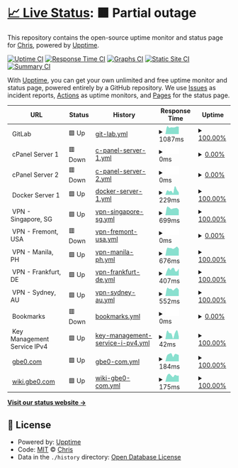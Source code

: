 # [📈 Live Status](https://uptime.gbe0.com): <!--live status--> **🟧 Partial outage**

This repository contains the open-source uptime monitor and status page for [Chris](https://gbe0.com), powered by [Upptime](https://github.com/upptime/upptime).

[![Uptime CI](https://github.com/koj-co/upptime/workflows/Uptime%20CI/badge.svg)](https://github.com/koj-co/upptime/actions?query=workflow%3A%22Uptime+CI%22)
[![Response Time CI](https://github.com/koj-co/upptime/workflows/Response%20Time%20CI/badge.svg)](https://github.com/koj-co/upptime/actions?query=workflow%3A%22Response+Time+CI%22)
[![Graphs CI](https://github.com/koj-co/upptime/workflows/Graphs%20CI/badge.svg)](https://github.com/koj-co/upptime/actions?query=workflow%3A%22Graphs+CI%22)
[![Static Site CI](https://github.com/koj-co/upptime/workflows/Static%20Site%20CI/badge.svg)](https://github.com/koj-co/upptime/actions?query=workflow%3A%22Static+Site+CI%22)
[![Summary CI](https://github.com/koj-co/upptime/workflows/Summary%20CI/badge.svg)](https://github.com/koj-co/upptime/actions?query=workflow%3A%22Summary+CI%22)

With [Upptime](https://upptime.js.org), you can get your own unlimited and free uptime monitor and status page, powered entirely by a GitHub repository. We use [Issues](https://github.com/gbe0/uptime/issues) as incident reports, [Actions](https://github.com/gbe0/uptime/actions) as uptime monitors, and [Pages](https://uptime.gbe0.com) for the status page.

<!--start: status pages-->
<!-- This summary is generated by Upptime (https://github.com/upptime/upptime) -->
<!-- Do not edit this manually, your changes will be overwritten -->
<!-- prettier-ignore -->
| URL | Status | History | Response Time | Uptime |
| --- | ------ | ------- | ------------- | ------ |
| <img alt="" src="https://icons.duckduckgo.com/ip3/null.ico" height="13"> GitLab | 🟩 Up | [git-lab.yml](https://github.com/gbe0/uptime/commits/HEAD/history/git-lab.yml) | <details><summary><img alt="Response time graph" src="./graphs/git-lab/response-time-week.png" height="20"> 1087ms</summary><br><a href="https://uptime.gbe0.com/history/git-lab"><img alt="Response time 1317" src="https://img.shields.io/endpoint?url=https%3A%2F%2Fraw.githubusercontent.com%2Fgbe0%2Fuptime%2FHEAD%2Fapi%2Fgit-lab%2Fresponse-time.json"></a><br><a href="https://uptime.gbe0.com/history/git-lab"><img alt="24-hour response time 1122" src="https://img.shields.io/endpoint?url=https%3A%2F%2Fraw.githubusercontent.com%2Fgbe0%2Fuptime%2FHEAD%2Fapi%2Fgit-lab%2Fresponse-time-day.json"></a><br><a href="https://uptime.gbe0.com/history/git-lab"><img alt="7-day response time 1087" src="https://img.shields.io/endpoint?url=https%3A%2F%2Fraw.githubusercontent.com%2Fgbe0%2Fuptime%2FHEAD%2Fapi%2Fgit-lab%2Fresponse-time-week.json"></a><br><a href="https://uptime.gbe0.com/history/git-lab"><img alt="30-day response time 1092" src="https://img.shields.io/endpoint?url=https%3A%2F%2Fraw.githubusercontent.com%2Fgbe0%2Fuptime%2FHEAD%2Fapi%2Fgit-lab%2Fresponse-time-month.json"></a><br><a href="https://uptime.gbe0.com/history/git-lab"><img alt="1-year response time 1326" src="https://img.shields.io/endpoint?url=https%3A%2F%2Fraw.githubusercontent.com%2Fgbe0%2Fuptime%2FHEAD%2Fapi%2Fgit-lab%2Fresponse-time-year.json"></a></details> | <details><summary><a href="https://uptime.gbe0.com/history/git-lab">100.00%</a></summary><a href="https://uptime.gbe0.com/history/git-lab"><img alt="All-time uptime 99.94%" src="https://img.shields.io/endpoint?url=https%3A%2F%2Fraw.githubusercontent.com%2Fgbe0%2Fuptime%2FHEAD%2Fapi%2Fgit-lab%2Fuptime.json"></a><br><a href="https://uptime.gbe0.com/history/git-lab"><img alt="24-hour uptime 100.00%" src="https://img.shields.io/endpoint?url=https%3A%2F%2Fraw.githubusercontent.com%2Fgbe0%2Fuptime%2FHEAD%2Fapi%2Fgit-lab%2Fuptime-day.json"></a><br><a href="https://uptime.gbe0.com/history/git-lab"><img alt="7-day uptime 100.00%" src="https://img.shields.io/endpoint?url=https%3A%2F%2Fraw.githubusercontent.com%2Fgbe0%2Fuptime%2FHEAD%2Fapi%2Fgit-lab%2Fuptime-week.json"></a><br><a href="https://uptime.gbe0.com/history/git-lab"><img alt="30-day uptime 100.00%" src="https://img.shields.io/endpoint?url=https%3A%2F%2Fraw.githubusercontent.com%2Fgbe0%2Fuptime%2FHEAD%2Fapi%2Fgit-lab%2Fuptime-month.json"></a><br><a href="https://uptime.gbe0.com/history/git-lab"><img alt="1-year uptime 99.94%" src="https://img.shields.io/endpoint?url=https%3A%2F%2Fraw.githubusercontent.com%2Fgbe0%2Fuptime%2FHEAD%2Fapi%2Fgit-lab%2Fuptime-year.json"></a></details>
| <img alt="" src="https://icons.duckduckgo.com/ip3/null.ico" height="13"> cPanel Server 1 | 🟥 Down | [c-panel-server-1.yml](https://github.com/gbe0/uptime/commits/HEAD/history/c-panel-server-1.yml) | <details><summary><img alt="Response time graph" src="./graphs/c-panel-server-1/response-time-week.png" height="20"> 0ms</summary><br><a href="https://uptime.gbe0.com/history/c-panel-server-1"><img alt="Response time 785" src="https://img.shields.io/endpoint?url=https%3A%2F%2Fraw.githubusercontent.com%2Fgbe0%2Fuptime%2FHEAD%2Fapi%2Fc-panel-server-1%2Fresponse-time.json"></a><br><a href="https://uptime.gbe0.com/history/c-panel-server-1"><img alt="24-hour response time 0" src="https://img.shields.io/endpoint?url=https%3A%2F%2Fraw.githubusercontent.com%2Fgbe0%2Fuptime%2FHEAD%2Fapi%2Fc-panel-server-1%2Fresponse-time-day.json"></a><br><a href="https://uptime.gbe0.com/history/c-panel-server-1"><img alt="7-day response time 0" src="https://img.shields.io/endpoint?url=https%3A%2F%2Fraw.githubusercontent.com%2Fgbe0%2Fuptime%2FHEAD%2Fapi%2Fc-panel-server-1%2Fresponse-time-week.json"></a><br><a href="https://uptime.gbe0.com/history/c-panel-server-1"><img alt="30-day response time 0" src="https://img.shields.io/endpoint?url=https%3A%2F%2Fraw.githubusercontent.com%2Fgbe0%2Fuptime%2FHEAD%2Fapi%2Fc-panel-server-1%2Fresponse-time-month.json"></a><br><a href="https://uptime.gbe0.com/history/c-panel-server-1"><img alt="1-year response time 792" src="https://img.shields.io/endpoint?url=https%3A%2F%2Fraw.githubusercontent.com%2Fgbe0%2Fuptime%2FHEAD%2Fapi%2Fc-panel-server-1%2Fresponse-time-year.json"></a></details> | <details><summary><a href="https://uptime.gbe0.com/history/c-panel-server-1">0.00%</a></summary><a href="https://uptime.gbe0.com/history/c-panel-server-1"><img alt="All-time uptime 54.95%" src="https://img.shields.io/endpoint?url=https%3A%2F%2Fraw.githubusercontent.com%2Fgbe0%2Fuptime%2FHEAD%2Fapi%2Fc-panel-server-1%2Fuptime.json"></a><br><a href="https://uptime.gbe0.com/history/c-panel-server-1"><img alt="24-hour uptime 0.00%" src="https://img.shields.io/endpoint?url=https%3A%2F%2Fraw.githubusercontent.com%2Fgbe0%2Fuptime%2FHEAD%2Fapi%2Fc-panel-server-1%2Fuptime-day.json"></a><br><a href="https://uptime.gbe0.com/history/c-panel-server-1"><img alt="7-day uptime 0.00%" src="https://img.shields.io/endpoint?url=https%3A%2F%2Fraw.githubusercontent.com%2Fgbe0%2Fuptime%2FHEAD%2Fapi%2Fc-panel-server-1%2Fuptime-week.json"></a><br><a href="https://uptime.gbe0.com/history/c-panel-server-1"><img alt="30-day uptime 0.00%" src="https://img.shields.io/endpoint?url=https%3A%2F%2Fraw.githubusercontent.com%2Fgbe0%2Fuptime%2FHEAD%2Fapi%2Fc-panel-server-1%2Fuptime-month.json"></a><br><a href="https://uptime.gbe0.com/history/c-panel-server-1"><img alt="1-year uptime 46.74%" src="https://img.shields.io/endpoint?url=https%3A%2F%2Fraw.githubusercontent.com%2Fgbe0%2Fuptime%2FHEAD%2Fapi%2Fc-panel-server-1%2Fuptime-year.json"></a></details>
| <img alt="" src="https://icons.duckduckgo.com/ip3/null.ico" height="13"> cPanel Server 2 | 🟥 Down | [c-panel-server-2.yml](https://github.com/gbe0/uptime/commits/HEAD/history/c-panel-server-2.yml) | <details><summary><img alt="Response time graph" src="./graphs/c-panel-server-2/response-time-week.png" height="20"> 0ms</summary><br><a href="https://uptime.gbe0.com/history/c-panel-server-2"><img alt="Response time 771" src="https://img.shields.io/endpoint?url=https%3A%2F%2Fraw.githubusercontent.com%2Fgbe0%2Fuptime%2FHEAD%2Fapi%2Fc-panel-server-2%2Fresponse-time.json"></a><br><a href="https://uptime.gbe0.com/history/c-panel-server-2"><img alt="24-hour response time 0" src="https://img.shields.io/endpoint?url=https%3A%2F%2Fraw.githubusercontent.com%2Fgbe0%2Fuptime%2FHEAD%2Fapi%2Fc-panel-server-2%2Fresponse-time-day.json"></a><br><a href="https://uptime.gbe0.com/history/c-panel-server-2"><img alt="7-day response time 0" src="https://img.shields.io/endpoint?url=https%3A%2F%2Fraw.githubusercontent.com%2Fgbe0%2Fuptime%2FHEAD%2Fapi%2Fc-panel-server-2%2Fresponse-time-week.json"></a><br><a href="https://uptime.gbe0.com/history/c-panel-server-2"><img alt="30-day response time 0" src="https://img.shields.io/endpoint?url=https%3A%2F%2Fraw.githubusercontent.com%2Fgbe0%2Fuptime%2FHEAD%2Fapi%2Fc-panel-server-2%2Fresponse-time-month.json"></a><br><a href="https://uptime.gbe0.com/history/c-panel-server-2"><img alt="1-year response time 789" src="https://img.shields.io/endpoint?url=https%3A%2F%2Fraw.githubusercontent.com%2Fgbe0%2Fuptime%2FHEAD%2Fapi%2Fc-panel-server-2%2Fresponse-time-year.json"></a></details> | <details><summary><a href="https://uptime.gbe0.com/history/c-panel-server-2">0.00%</a></summary><a href="https://uptime.gbe0.com/history/c-panel-server-2"><img alt="All-time uptime 46.77%" src="https://img.shields.io/endpoint?url=https%3A%2F%2Fraw.githubusercontent.com%2Fgbe0%2Fuptime%2FHEAD%2Fapi%2Fc-panel-server-2%2Fuptime.json"></a><br><a href="https://uptime.gbe0.com/history/c-panel-server-2"><img alt="24-hour uptime 0.00%" src="https://img.shields.io/endpoint?url=https%3A%2F%2Fraw.githubusercontent.com%2Fgbe0%2Fuptime%2FHEAD%2Fapi%2Fc-panel-server-2%2Fuptime-day.json"></a><br><a href="https://uptime.gbe0.com/history/c-panel-server-2"><img alt="7-day uptime 0.00%" src="https://img.shields.io/endpoint?url=https%3A%2F%2Fraw.githubusercontent.com%2Fgbe0%2Fuptime%2FHEAD%2Fapi%2Fc-panel-server-2%2Fuptime-week.json"></a><br><a href="https://uptime.gbe0.com/history/c-panel-server-2"><img alt="30-day uptime 0.00%" src="https://img.shields.io/endpoint?url=https%3A%2F%2Fraw.githubusercontent.com%2Fgbe0%2Fuptime%2FHEAD%2Fapi%2Fc-panel-server-2%2Fuptime-month.json"></a><br><a href="https://uptime.gbe0.com/history/c-panel-server-2"><img alt="1-year uptime 37.08%" src="https://img.shields.io/endpoint?url=https%3A%2F%2Fraw.githubusercontent.com%2Fgbe0%2Fuptime%2FHEAD%2Fapi%2Fc-panel-server-2%2Fuptime-year.json"></a></details>
| <img alt="" src="https://icons.duckduckgo.com/ip3/null.ico" height="13"> Docker Server 1 | 🟩 Up | [docker-server-1.yml](https://github.com/gbe0/uptime/commits/HEAD/history/docker-server-1.yml) | <details><summary><img alt="Response time graph" src="./graphs/docker-server-1/response-time-week.png" height="20"> 229ms</summary><br><a href="https://uptime.gbe0.com/history/docker-server-1"><img alt="Response time 187" src="https://img.shields.io/endpoint?url=https%3A%2F%2Fraw.githubusercontent.com%2Fgbe0%2Fuptime%2FHEAD%2Fapi%2Fdocker-server-1%2Fresponse-time.json"></a><br><a href="https://uptime.gbe0.com/history/docker-server-1"><img alt="24-hour response time 129" src="https://img.shields.io/endpoint?url=https%3A%2F%2Fraw.githubusercontent.com%2Fgbe0%2Fuptime%2FHEAD%2Fapi%2Fdocker-server-1%2Fresponse-time-day.json"></a><br><a href="https://uptime.gbe0.com/history/docker-server-1"><img alt="7-day response time 229" src="https://img.shields.io/endpoint?url=https%3A%2F%2Fraw.githubusercontent.com%2Fgbe0%2Fuptime%2FHEAD%2Fapi%2Fdocker-server-1%2Fresponse-time-week.json"></a><br><a href="https://uptime.gbe0.com/history/docker-server-1"><img alt="30-day response time 205" src="https://img.shields.io/endpoint?url=https%3A%2F%2Fraw.githubusercontent.com%2Fgbe0%2Fuptime%2FHEAD%2Fapi%2Fdocker-server-1%2Fresponse-time-month.json"></a><br><a href="https://uptime.gbe0.com/history/docker-server-1"><img alt="1-year response time 188" src="https://img.shields.io/endpoint?url=https%3A%2F%2Fraw.githubusercontent.com%2Fgbe0%2Fuptime%2FHEAD%2Fapi%2Fdocker-server-1%2Fresponse-time-year.json"></a></details> | <details><summary><a href="https://uptime.gbe0.com/history/docker-server-1">100.00%</a></summary><a href="https://uptime.gbe0.com/history/docker-server-1"><img alt="All-time uptime 99.99%" src="https://img.shields.io/endpoint?url=https%3A%2F%2Fraw.githubusercontent.com%2Fgbe0%2Fuptime%2FHEAD%2Fapi%2Fdocker-server-1%2Fuptime.json"></a><br><a href="https://uptime.gbe0.com/history/docker-server-1"><img alt="24-hour uptime 100.00%" src="https://img.shields.io/endpoint?url=https%3A%2F%2Fraw.githubusercontent.com%2Fgbe0%2Fuptime%2FHEAD%2Fapi%2Fdocker-server-1%2Fuptime-day.json"></a><br><a href="https://uptime.gbe0.com/history/docker-server-1"><img alt="7-day uptime 100.00%" src="https://img.shields.io/endpoint?url=https%3A%2F%2Fraw.githubusercontent.com%2Fgbe0%2Fuptime%2FHEAD%2Fapi%2Fdocker-server-1%2Fuptime-week.json"></a><br><a href="https://uptime.gbe0.com/history/docker-server-1"><img alt="30-day uptime 100.00%" src="https://img.shields.io/endpoint?url=https%3A%2F%2Fraw.githubusercontent.com%2Fgbe0%2Fuptime%2FHEAD%2Fapi%2Fdocker-server-1%2Fuptime-month.json"></a><br><a href="https://uptime.gbe0.com/history/docker-server-1"><img alt="1-year uptime 99.99%" src="https://img.shields.io/endpoint?url=https%3A%2F%2Fraw.githubusercontent.com%2Fgbe0%2Fuptime%2FHEAD%2Fapi%2Fdocker-server-1%2Fuptime-year.json"></a></details>
| <img alt="" src="https://icons.duckduckgo.com/ip3/null.ico" height="13"> VPN - Singapore, SG | 🟩 Up | [vpn-singapore-sg.yml](https://github.com/gbe0/uptime/commits/HEAD/history/vpn-singapore-sg.yml) | <details><summary><img alt="Response time graph" src="./graphs/vpn-singapore-sg/response-time-week.png" height="20"> 699ms</summary><br><a href="https://uptime.gbe0.com/history/vpn-singapore-sg"><img alt="Response time 917" src="https://img.shields.io/endpoint?url=https%3A%2F%2Fraw.githubusercontent.com%2Fgbe0%2Fuptime%2FHEAD%2Fapi%2Fvpn-singapore-sg%2Fresponse-time.json"></a><br><a href="https://uptime.gbe0.com/history/vpn-singapore-sg"><img alt="24-hour response time 547" src="https://img.shields.io/endpoint?url=https%3A%2F%2Fraw.githubusercontent.com%2Fgbe0%2Fuptime%2FHEAD%2Fapi%2Fvpn-singapore-sg%2Fresponse-time-day.json"></a><br><a href="https://uptime.gbe0.com/history/vpn-singapore-sg"><img alt="7-day response time 699" src="https://img.shields.io/endpoint?url=https%3A%2F%2Fraw.githubusercontent.com%2Fgbe0%2Fuptime%2FHEAD%2Fapi%2Fvpn-singapore-sg%2Fresponse-time-week.json"></a><br><a href="https://uptime.gbe0.com/history/vpn-singapore-sg"><img alt="30-day response time 848" src="https://img.shields.io/endpoint?url=https%3A%2F%2Fraw.githubusercontent.com%2Fgbe0%2Fuptime%2FHEAD%2Fapi%2Fvpn-singapore-sg%2Fresponse-time-month.json"></a><br><a href="https://uptime.gbe0.com/history/vpn-singapore-sg"><img alt="1-year response time 926" src="https://img.shields.io/endpoint?url=https%3A%2F%2Fraw.githubusercontent.com%2Fgbe0%2Fuptime%2FHEAD%2Fapi%2Fvpn-singapore-sg%2Fresponse-time-year.json"></a></details> | <details><summary><a href="https://uptime.gbe0.com/history/vpn-singapore-sg">100.00%</a></summary><a href="https://uptime.gbe0.com/history/vpn-singapore-sg"><img alt="All-time uptime 99.99%" src="https://img.shields.io/endpoint?url=https%3A%2F%2Fraw.githubusercontent.com%2Fgbe0%2Fuptime%2FHEAD%2Fapi%2Fvpn-singapore-sg%2Fuptime.json"></a><br><a href="https://uptime.gbe0.com/history/vpn-singapore-sg"><img alt="24-hour uptime 100.00%" src="https://img.shields.io/endpoint?url=https%3A%2F%2Fraw.githubusercontent.com%2Fgbe0%2Fuptime%2FHEAD%2Fapi%2Fvpn-singapore-sg%2Fuptime-day.json"></a><br><a href="https://uptime.gbe0.com/history/vpn-singapore-sg"><img alt="7-day uptime 100.00%" src="https://img.shields.io/endpoint?url=https%3A%2F%2Fraw.githubusercontent.com%2Fgbe0%2Fuptime%2FHEAD%2Fapi%2Fvpn-singapore-sg%2Fuptime-week.json"></a><br><a href="https://uptime.gbe0.com/history/vpn-singapore-sg"><img alt="30-day uptime 99.92%" src="https://img.shields.io/endpoint?url=https%3A%2F%2Fraw.githubusercontent.com%2Fgbe0%2Fuptime%2FHEAD%2Fapi%2Fvpn-singapore-sg%2Fuptime-month.json"></a><br><a href="https://uptime.gbe0.com/history/vpn-singapore-sg"><img alt="1-year uptime 99.99%" src="https://img.shields.io/endpoint?url=https%3A%2F%2Fraw.githubusercontent.com%2Fgbe0%2Fuptime%2FHEAD%2Fapi%2Fvpn-singapore-sg%2Fuptime-year.json"></a></details>
| <img alt="" src="https://icons.duckduckgo.com/ip3/null.ico" height="13"> VPN - Fremont, USA | 🟥 Down | [vpn-fremont-usa.yml](https://github.com/gbe0/uptime/commits/HEAD/history/vpn-fremont-usa.yml) | <details><summary><img alt="Response time graph" src="./graphs/vpn-fremont-usa/response-time-week.png" height="20"> 0ms</summary><br><a href="https://uptime.gbe0.com/history/vpn-fremont-usa"><img alt="Response time 259" src="https://img.shields.io/endpoint?url=https%3A%2F%2Fraw.githubusercontent.com%2Fgbe0%2Fuptime%2FHEAD%2Fapi%2Fvpn-fremont-usa%2Fresponse-time.json"></a><br><a href="https://uptime.gbe0.com/history/vpn-fremont-usa"><img alt="24-hour response time 0" src="https://img.shields.io/endpoint?url=https%3A%2F%2Fraw.githubusercontent.com%2Fgbe0%2Fuptime%2FHEAD%2Fapi%2Fvpn-fremont-usa%2Fresponse-time-day.json"></a><br><a href="https://uptime.gbe0.com/history/vpn-fremont-usa"><img alt="7-day response time 0" src="https://img.shields.io/endpoint?url=https%3A%2F%2Fraw.githubusercontent.com%2Fgbe0%2Fuptime%2FHEAD%2Fapi%2Fvpn-fremont-usa%2Fresponse-time-week.json"></a><br><a href="https://uptime.gbe0.com/history/vpn-fremont-usa"><img alt="30-day response time 0" src="https://img.shields.io/endpoint?url=https%3A%2F%2Fraw.githubusercontent.com%2Fgbe0%2Fuptime%2FHEAD%2Fapi%2Fvpn-fremont-usa%2Fresponse-time-month.json"></a><br><a href="https://uptime.gbe0.com/history/vpn-fremont-usa"><img alt="1-year response time 269" src="https://img.shields.io/endpoint?url=https%3A%2F%2Fraw.githubusercontent.com%2Fgbe0%2Fuptime%2FHEAD%2Fapi%2Fvpn-fremont-usa%2Fresponse-time-year.json"></a></details> | <details><summary><a href="https://uptime.gbe0.com/history/vpn-fremont-usa">0.00%</a></summary><a href="https://uptime.gbe0.com/history/vpn-fremont-usa"><img alt="All-time uptime 60.90%" src="https://img.shields.io/endpoint?url=https%3A%2F%2Fraw.githubusercontent.com%2Fgbe0%2Fuptime%2FHEAD%2Fapi%2Fvpn-fremont-usa%2Fuptime.json"></a><br><a href="https://uptime.gbe0.com/history/vpn-fremont-usa"><img alt="24-hour uptime 0.00%" src="https://img.shields.io/endpoint?url=https%3A%2F%2Fraw.githubusercontent.com%2Fgbe0%2Fuptime%2FHEAD%2Fapi%2Fvpn-fremont-usa%2Fuptime-day.json"></a><br><a href="https://uptime.gbe0.com/history/vpn-fremont-usa"><img alt="7-day uptime 0.00%" src="https://img.shields.io/endpoint?url=https%3A%2F%2Fraw.githubusercontent.com%2Fgbe0%2Fuptime%2FHEAD%2Fapi%2Fvpn-fremont-usa%2Fuptime-week.json"></a><br><a href="https://uptime.gbe0.com/history/vpn-fremont-usa"><img alt="30-day uptime 0.00%" src="https://img.shields.io/endpoint?url=https%3A%2F%2Fraw.githubusercontent.com%2Fgbe0%2Fuptime%2FHEAD%2Fapi%2Fvpn-fremont-usa%2Fuptime-month.json"></a><br><a href="https://uptime.gbe0.com/history/vpn-fremont-usa"><img alt="1-year uptime 53.78%" src="https://img.shields.io/endpoint?url=https%3A%2F%2Fraw.githubusercontent.com%2Fgbe0%2Fuptime%2FHEAD%2Fapi%2Fvpn-fremont-usa%2Fuptime-year.json"></a></details>
| <img alt="" src="https://icons.duckduckgo.com/ip3/null.ico" height="13"> VPN - Manila, PH | 🟩 Up | [vpn-manila-ph.yml](https://github.com/gbe0/uptime/commits/HEAD/history/vpn-manila-ph.yml) | <details><summary><img alt="Response time graph" src="./graphs/vpn-manila-ph/response-time-week.png" height="20"> 676ms</summary><br><a href="https://uptime.gbe0.com/history/vpn-manila-ph"><img alt="Response time 931" src="https://img.shields.io/endpoint?url=https%3A%2F%2Fraw.githubusercontent.com%2Fgbe0%2Fuptime%2FHEAD%2Fapi%2Fvpn-manila-ph%2Fresponse-time.json"></a><br><a href="https://uptime.gbe0.com/history/vpn-manila-ph"><img alt="24-hour response time 610" src="https://img.shields.io/endpoint?url=https%3A%2F%2Fraw.githubusercontent.com%2Fgbe0%2Fuptime%2FHEAD%2Fapi%2Fvpn-manila-ph%2Fresponse-time-day.json"></a><br><a href="https://uptime.gbe0.com/history/vpn-manila-ph"><img alt="7-day response time 676" src="https://img.shields.io/endpoint?url=https%3A%2F%2Fraw.githubusercontent.com%2Fgbe0%2Fuptime%2FHEAD%2Fapi%2Fvpn-manila-ph%2Fresponse-time-week.json"></a><br><a href="https://uptime.gbe0.com/history/vpn-manila-ph"><img alt="30-day response time 853" src="https://img.shields.io/endpoint?url=https%3A%2F%2Fraw.githubusercontent.com%2Fgbe0%2Fuptime%2FHEAD%2Fapi%2Fvpn-manila-ph%2Fresponse-time-month.json"></a><br><a href="https://uptime.gbe0.com/history/vpn-manila-ph"><img alt="1-year response time 936" src="https://img.shields.io/endpoint?url=https%3A%2F%2Fraw.githubusercontent.com%2Fgbe0%2Fuptime%2FHEAD%2Fapi%2Fvpn-manila-ph%2Fresponse-time-year.json"></a></details> | <details><summary><a href="https://uptime.gbe0.com/history/vpn-manila-ph">100.00%</a></summary><a href="https://uptime.gbe0.com/history/vpn-manila-ph"><img alt="All-time uptime 57.14%" src="https://img.shields.io/endpoint?url=https%3A%2F%2Fraw.githubusercontent.com%2Fgbe0%2Fuptime%2FHEAD%2Fapi%2Fvpn-manila-ph%2Fuptime.json"></a><br><a href="https://uptime.gbe0.com/history/vpn-manila-ph"><img alt="24-hour uptime 100.00%" src="https://img.shields.io/endpoint?url=https%3A%2F%2Fraw.githubusercontent.com%2Fgbe0%2Fuptime%2FHEAD%2Fapi%2Fvpn-manila-ph%2Fuptime-day.json"></a><br><a href="https://uptime.gbe0.com/history/vpn-manila-ph"><img alt="7-day uptime 100.00%" src="https://img.shields.io/endpoint?url=https%3A%2F%2Fraw.githubusercontent.com%2Fgbe0%2Fuptime%2FHEAD%2Fapi%2Fvpn-manila-ph%2Fuptime-week.json"></a><br><a href="https://uptime.gbe0.com/history/vpn-manila-ph"><img alt="30-day uptime 88.53%" src="https://img.shields.io/endpoint?url=https%3A%2F%2Fraw.githubusercontent.com%2Fgbe0%2Fuptime%2FHEAD%2Fapi%2Fvpn-manila-ph%2Fuptime-month.json"></a><br><a href="https://uptime.gbe0.com/history/vpn-manila-ph"><img alt="1-year uptime 49.33%" src="https://img.shields.io/endpoint?url=https%3A%2F%2Fraw.githubusercontent.com%2Fgbe0%2Fuptime%2FHEAD%2Fapi%2Fvpn-manila-ph%2Fuptime-year.json"></a></details>
| <img alt="" src="https://icons.duckduckgo.com/ip3/null.ico" height="13"> VPN - Frankfurt, DE | 🟩 Up | [vpn-frankfurt-de.yml](https://github.com/gbe0/uptime/commits/HEAD/history/vpn-frankfurt-de.yml) | <details><summary><img alt="Response time graph" src="./graphs/vpn-frankfurt-de/response-time-week.png" height="20"> 407ms</summary><br><a href="https://uptime.gbe0.com/history/vpn-frankfurt-de"><img alt="Response time 528" src="https://img.shields.io/endpoint?url=https%3A%2F%2Fraw.githubusercontent.com%2Fgbe0%2Fuptime%2FHEAD%2Fapi%2Fvpn-frankfurt-de%2Fresponse-time.json"></a><br><a href="https://uptime.gbe0.com/history/vpn-frankfurt-de"><img alt="24-hour response time 456" src="https://img.shields.io/endpoint?url=https%3A%2F%2Fraw.githubusercontent.com%2Fgbe0%2Fuptime%2FHEAD%2Fapi%2Fvpn-frankfurt-de%2Fresponse-time-day.json"></a><br><a href="https://uptime.gbe0.com/history/vpn-frankfurt-de"><img alt="7-day response time 407" src="https://img.shields.io/endpoint?url=https%3A%2F%2Fraw.githubusercontent.com%2Fgbe0%2Fuptime%2FHEAD%2Fapi%2Fvpn-frankfurt-de%2Fresponse-time-week.json"></a><br><a href="https://uptime.gbe0.com/history/vpn-frankfurt-de"><img alt="30-day response time 434" src="https://img.shields.io/endpoint?url=https%3A%2F%2Fraw.githubusercontent.com%2Fgbe0%2Fuptime%2FHEAD%2Fapi%2Fvpn-frankfurt-de%2Fresponse-time-month.json"></a><br><a href="https://uptime.gbe0.com/history/vpn-frankfurt-de"><img alt="1-year response time 525" src="https://img.shields.io/endpoint?url=https%3A%2F%2Fraw.githubusercontent.com%2Fgbe0%2Fuptime%2FHEAD%2Fapi%2Fvpn-frankfurt-de%2Fresponse-time-year.json"></a></details> | <details><summary><a href="https://uptime.gbe0.com/history/vpn-frankfurt-de">100.00%</a></summary><a href="https://uptime.gbe0.com/history/vpn-frankfurt-de"><img alt="All-time uptime 99.96%" src="https://img.shields.io/endpoint?url=https%3A%2F%2Fraw.githubusercontent.com%2Fgbe0%2Fuptime%2FHEAD%2Fapi%2Fvpn-frankfurt-de%2Fuptime.json"></a><br><a href="https://uptime.gbe0.com/history/vpn-frankfurt-de"><img alt="24-hour uptime 100.00%" src="https://img.shields.io/endpoint?url=https%3A%2F%2Fraw.githubusercontent.com%2Fgbe0%2Fuptime%2FHEAD%2Fapi%2Fvpn-frankfurt-de%2Fuptime-day.json"></a><br><a href="https://uptime.gbe0.com/history/vpn-frankfurt-de"><img alt="7-day uptime 100.00%" src="https://img.shields.io/endpoint?url=https%3A%2F%2Fraw.githubusercontent.com%2Fgbe0%2Fuptime%2FHEAD%2Fapi%2Fvpn-frankfurt-de%2Fuptime-week.json"></a><br><a href="https://uptime.gbe0.com/history/vpn-frankfurt-de"><img alt="30-day uptime 99.69%" src="https://img.shields.io/endpoint?url=https%3A%2F%2Fraw.githubusercontent.com%2Fgbe0%2Fuptime%2FHEAD%2Fapi%2Fvpn-frankfurt-de%2Fuptime-month.json"></a><br><a href="https://uptime.gbe0.com/history/vpn-frankfurt-de"><img alt="1-year uptime 99.97%" src="https://img.shields.io/endpoint?url=https%3A%2F%2Fraw.githubusercontent.com%2Fgbe0%2Fuptime%2FHEAD%2Fapi%2Fvpn-frankfurt-de%2Fuptime-year.json"></a></details>
| <img alt="" src="https://icons.duckduckgo.com/ip3/null.ico" height="13"> VPN - Sydney, AU | 🟩 Up | [vpn-sydney-au.yml](https://github.com/gbe0/uptime/commits/HEAD/history/vpn-sydney-au.yml) | <details><summary><img alt="Response time graph" src="./graphs/vpn-sydney-au/response-time-week.png" height="20"> 552ms</summary><br><a href="https://uptime.gbe0.com/history/vpn-sydney-au"><img alt="Response time 785" src="https://img.shields.io/endpoint?url=https%3A%2F%2Fraw.githubusercontent.com%2Fgbe0%2Fuptime%2FHEAD%2Fapi%2Fvpn-sydney-au%2Fresponse-time.json"></a><br><a href="https://uptime.gbe0.com/history/vpn-sydney-au"><img alt="24-hour response time 482" src="https://img.shields.io/endpoint?url=https%3A%2F%2Fraw.githubusercontent.com%2Fgbe0%2Fuptime%2FHEAD%2Fapi%2Fvpn-sydney-au%2Fresponse-time-day.json"></a><br><a href="https://uptime.gbe0.com/history/vpn-sydney-au"><img alt="7-day response time 552" src="https://img.shields.io/endpoint?url=https%3A%2F%2Fraw.githubusercontent.com%2Fgbe0%2Fuptime%2FHEAD%2Fapi%2Fvpn-sydney-au%2Fresponse-time-week.json"></a><br><a href="https://uptime.gbe0.com/history/vpn-sydney-au"><img alt="30-day response time 732" src="https://img.shields.io/endpoint?url=https%3A%2F%2Fraw.githubusercontent.com%2Fgbe0%2Fuptime%2FHEAD%2Fapi%2Fvpn-sydney-au%2Fresponse-time-month.json"></a><br><a href="https://uptime.gbe0.com/history/vpn-sydney-au"><img alt="1-year response time 791" src="https://img.shields.io/endpoint?url=https%3A%2F%2Fraw.githubusercontent.com%2Fgbe0%2Fuptime%2FHEAD%2Fapi%2Fvpn-sydney-au%2Fresponse-time-year.json"></a></details> | <details><summary><a href="https://uptime.gbe0.com/history/vpn-sydney-au">100.00%</a></summary><a href="https://uptime.gbe0.com/history/vpn-sydney-au"><img alt="All-time uptime 99.98%" src="https://img.shields.io/endpoint?url=https%3A%2F%2Fraw.githubusercontent.com%2Fgbe0%2Fuptime%2FHEAD%2Fapi%2Fvpn-sydney-au%2Fuptime.json"></a><br><a href="https://uptime.gbe0.com/history/vpn-sydney-au"><img alt="24-hour uptime 100.00%" src="https://img.shields.io/endpoint?url=https%3A%2F%2Fraw.githubusercontent.com%2Fgbe0%2Fuptime%2FHEAD%2Fapi%2Fvpn-sydney-au%2Fuptime-day.json"></a><br><a href="https://uptime.gbe0.com/history/vpn-sydney-au"><img alt="7-day uptime 100.00%" src="https://img.shields.io/endpoint?url=https%3A%2F%2Fraw.githubusercontent.com%2Fgbe0%2Fuptime%2FHEAD%2Fapi%2Fvpn-sydney-au%2Fuptime-week.json"></a><br><a href="https://uptime.gbe0.com/history/vpn-sydney-au"><img alt="30-day uptime 99.92%" src="https://img.shields.io/endpoint?url=https%3A%2F%2Fraw.githubusercontent.com%2Fgbe0%2Fuptime%2FHEAD%2Fapi%2Fvpn-sydney-au%2Fuptime-month.json"></a><br><a href="https://uptime.gbe0.com/history/vpn-sydney-au"><img alt="1-year uptime 99.98%" src="https://img.shields.io/endpoint?url=https%3A%2F%2Fraw.githubusercontent.com%2Fgbe0%2Fuptime%2FHEAD%2Fapi%2Fvpn-sydney-au%2Fuptime-year.json"></a></details>
| <img alt="" src="https://icons.duckduckgo.com/ip3/null.ico" height="13"> Bookmarks | 🟥 Down | [bookmarks.yml](https://github.com/gbe0/uptime/commits/HEAD/history/bookmarks.yml) | <details><summary><img alt="Response time graph" src="./graphs/bookmarks/response-time-week.png" height="20"> 0ms</summary><br><a href="https://uptime.gbe0.com/history/bookmarks"><img alt="Response time 451" src="https://img.shields.io/endpoint?url=https%3A%2F%2Fraw.githubusercontent.com%2Fgbe0%2Fuptime%2FHEAD%2Fapi%2Fbookmarks%2Fresponse-time.json"></a><br><a href="https://uptime.gbe0.com/history/bookmarks"><img alt="24-hour response time 0" src="https://img.shields.io/endpoint?url=https%3A%2F%2Fraw.githubusercontent.com%2Fgbe0%2Fuptime%2FHEAD%2Fapi%2Fbookmarks%2Fresponse-time-day.json"></a><br><a href="https://uptime.gbe0.com/history/bookmarks"><img alt="7-day response time 0" src="https://img.shields.io/endpoint?url=https%3A%2F%2Fraw.githubusercontent.com%2Fgbe0%2Fuptime%2FHEAD%2Fapi%2Fbookmarks%2Fresponse-time-week.json"></a><br><a href="https://uptime.gbe0.com/history/bookmarks"><img alt="30-day response time 0" src="https://img.shields.io/endpoint?url=https%3A%2F%2Fraw.githubusercontent.com%2Fgbe0%2Fuptime%2FHEAD%2Fapi%2Fbookmarks%2Fresponse-time-month.json"></a><br><a href="https://uptime.gbe0.com/history/bookmarks"><img alt="1-year response time 454" src="https://img.shields.io/endpoint?url=https%3A%2F%2Fraw.githubusercontent.com%2Fgbe0%2Fuptime%2FHEAD%2Fapi%2Fbookmarks%2Fresponse-time-year.json"></a></details> | <details><summary><a href="https://uptime.gbe0.com/history/bookmarks">0.00%</a></summary><a href="https://uptime.gbe0.com/history/bookmarks"><img alt="All-time uptime 81.81%" src="https://img.shields.io/endpoint?url=https%3A%2F%2Fraw.githubusercontent.com%2Fgbe0%2Fuptime%2FHEAD%2Fapi%2Fbookmarks%2Fuptime.json"></a><br><a href="https://uptime.gbe0.com/history/bookmarks"><img alt="24-hour uptime 0.00%" src="https://img.shields.io/endpoint?url=https%3A%2F%2Fraw.githubusercontent.com%2Fgbe0%2Fuptime%2FHEAD%2Fapi%2Fbookmarks%2Fuptime-day.json"></a><br><a href="https://uptime.gbe0.com/history/bookmarks"><img alt="7-day uptime 0.00%" src="https://img.shields.io/endpoint?url=https%3A%2F%2Fraw.githubusercontent.com%2Fgbe0%2Fuptime%2FHEAD%2Fapi%2Fbookmarks%2Fuptime-week.json"></a><br><a href="https://uptime.gbe0.com/history/bookmarks"><img alt="30-day uptime 0.00%" src="https://img.shields.io/endpoint?url=https%3A%2F%2Fraw.githubusercontent.com%2Fgbe0%2Fuptime%2FHEAD%2Fapi%2Fbookmarks%2Fuptime-month.json"></a><br><a href="https://uptime.gbe0.com/history/bookmarks"><img alt="1-year uptime 78.50%" src="https://img.shields.io/endpoint?url=https%3A%2F%2Fraw.githubusercontent.com%2Fgbe0%2Fuptime%2FHEAD%2Fapi%2Fbookmarks%2Fuptime-year.json"></a></details>
| <img alt="" src="https://icons.duckduckgo.com/ip3/null.ico" height="13"> Key Management Service IPv4 | 🟩 Up | [key-management-service-i-pv4.yml](https://github.com/gbe0/uptime/commits/HEAD/history/key-management-service-i-pv4.yml) | <details><summary><img alt="Response time graph" src="./graphs/key-management-service-i-pv4/response-time-week.png" height="20"> 42ms</summary><br><a href="https://uptime.gbe0.com/history/key-management-service-i-pv4"><img alt="Response time 43" src="https://img.shields.io/endpoint?url=https%3A%2F%2Fraw.githubusercontent.com%2Fgbe0%2Fuptime%2FHEAD%2Fapi%2Fkey-management-service-i-pv4%2Fresponse-time.json"></a><br><a href="https://uptime.gbe0.com/history/key-management-service-i-pv4"><img alt="24-hour response time 18" src="https://img.shields.io/endpoint?url=https%3A%2F%2Fraw.githubusercontent.com%2Fgbe0%2Fuptime%2FHEAD%2Fapi%2Fkey-management-service-i-pv4%2Fresponse-time-day.json"></a><br><a href="https://uptime.gbe0.com/history/key-management-service-i-pv4"><img alt="7-day response time 42" src="https://img.shields.io/endpoint?url=https%3A%2F%2Fraw.githubusercontent.com%2Fgbe0%2Fuptime%2FHEAD%2Fapi%2Fkey-management-service-i-pv4%2Fresponse-time-week.json"></a><br><a href="https://uptime.gbe0.com/history/key-management-service-i-pv4"><img alt="30-day response time 47" src="https://img.shields.io/endpoint?url=https%3A%2F%2Fraw.githubusercontent.com%2Fgbe0%2Fuptime%2FHEAD%2Fapi%2Fkey-management-service-i-pv4%2Fresponse-time-month.json"></a><br><a href="https://uptime.gbe0.com/history/key-management-service-i-pv4"><img alt="1-year response time 43" src="https://img.shields.io/endpoint?url=https%3A%2F%2Fraw.githubusercontent.com%2Fgbe0%2Fuptime%2FHEAD%2Fapi%2Fkey-management-service-i-pv4%2Fresponse-time-year.json"></a></details> | <details><summary><a href="https://uptime.gbe0.com/history/key-management-service-i-pv4">100.00%</a></summary><a href="https://uptime.gbe0.com/history/key-management-service-i-pv4"><img alt="All-time uptime 99.99%" src="https://img.shields.io/endpoint?url=https%3A%2F%2Fraw.githubusercontent.com%2Fgbe0%2Fuptime%2FHEAD%2Fapi%2Fkey-management-service-i-pv4%2Fuptime.json"></a><br><a href="https://uptime.gbe0.com/history/key-management-service-i-pv4"><img alt="24-hour uptime 100.00%" src="https://img.shields.io/endpoint?url=https%3A%2F%2Fraw.githubusercontent.com%2Fgbe0%2Fuptime%2FHEAD%2Fapi%2Fkey-management-service-i-pv4%2Fuptime-day.json"></a><br><a href="https://uptime.gbe0.com/history/key-management-service-i-pv4"><img alt="7-day uptime 100.00%" src="https://img.shields.io/endpoint?url=https%3A%2F%2Fraw.githubusercontent.com%2Fgbe0%2Fuptime%2FHEAD%2Fapi%2Fkey-management-service-i-pv4%2Fuptime-week.json"></a><br><a href="https://uptime.gbe0.com/history/key-management-service-i-pv4"><img alt="30-day uptime 100.00%" src="https://img.shields.io/endpoint?url=https%3A%2F%2Fraw.githubusercontent.com%2Fgbe0%2Fuptime%2FHEAD%2Fapi%2Fkey-management-service-i-pv4%2Fuptime-month.json"></a><br><a href="https://uptime.gbe0.com/history/key-management-service-i-pv4"><img alt="1-year uptime 99.99%" src="https://img.shields.io/endpoint?url=https%3A%2F%2Fraw.githubusercontent.com%2Fgbe0%2Fuptime%2FHEAD%2Fapi%2Fkey-management-service-i-pv4%2Fuptime-year.json"></a></details>
| <img alt="" src="https://icons.duckduckgo.com/ip3/gbe0.com.ico" height="13"> [gbe0.com](https://gbe0.com) | 🟩 Up | [gbe0-com.yml](https://github.com/gbe0/uptime/commits/HEAD/history/gbe0-com.yml) | <details><summary><img alt="Response time graph" src="./graphs/gbe0-com/response-time-week.png" height="20"> 184ms</summary><br><a href="https://uptime.gbe0.com/history/gbe0-com"><img alt="Response time 226" src="https://img.shields.io/endpoint?url=https%3A%2F%2Fraw.githubusercontent.com%2Fgbe0%2Fuptime%2FHEAD%2Fapi%2Fgbe0-com%2Fresponse-time.json"></a><br><a href="https://uptime.gbe0.com/history/gbe0-com"><img alt="24-hour response time 172" src="https://img.shields.io/endpoint?url=https%3A%2F%2Fraw.githubusercontent.com%2Fgbe0%2Fuptime%2FHEAD%2Fapi%2Fgbe0-com%2Fresponse-time-day.json"></a><br><a href="https://uptime.gbe0.com/history/gbe0-com"><img alt="7-day response time 184" src="https://img.shields.io/endpoint?url=https%3A%2F%2Fraw.githubusercontent.com%2Fgbe0%2Fuptime%2FHEAD%2Fapi%2Fgbe0-com%2Fresponse-time-week.json"></a><br><a href="https://uptime.gbe0.com/history/gbe0-com"><img alt="30-day response time 189" src="https://img.shields.io/endpoint?url=https%3A%2F%2Fraw.githubusercontent.com%2Fgbe0%2Fuptime%2FHEAD%2Fapi%2Fgbe0-com%2Fresponse-time-month.json"></a><br><a href="https://uptime.gbe0.com/history/gbe0-com"><img alt="1-year response time 193" src="https://img.shields.io/endpoint?url=https%3A%2F%2Fraw.githubusercontent.com%2Fgbe0%2Fuptime%2FHEAD%2Fapi%2Fgbe0-com%2Fresponse-time-year.json"></a></details> | <details><summary><a href="https://uptime.gbe0.com/history/gbe0-com">100.00%</a></summary><a href="https://uptime.gbe0.com/history/gbe0-com"><img alt="All-time uptime 99.98%" src="https://img.shields.io/endpoint?url=https%3A%2F%2Fraw.githubusercontent.com%2Fgbe0%2Fuptime%2FHEAD%2Fapi%2Fgbe0-com%2Fuptime.json"></a><br><a href="https://uptime.gbe0.com/history/gbe0-com"><img alt="24-hour uptime 100.00%" src="https://img.shields.io/endpoint?url=https%3A%2F%2Fraw.githubusercontent.com%2Fgbe0%2Fuptime%2FHEAD%2Fapi%2Fgbe0-com%2Fuptime-day.json"></a><br><a href="https://uptime.gbe0.com/history/gbe0-com"><img alt="7-day uptime 100.00%" src="https://img.shields.io/endpoint?url=https%3A%2F%2Fraw.githubusercontent.com%2Fgbe0%2Fuptime%2FHEAD%2Fapi%2Fgbe0-com%2Fuptime-week.json"></a><br><a href="https://uptime.gbe0.com/history/gbe0-com"><img alt="30-day uptime 99.70%" src="https://img.shields.io/endpoint?url=https%3A%2F%2Fraw.githubusercontent.com%2Fgbe0%2Fuptime%2FHEAD%2Fapi%2Fgbe0-com%2Fuptime-month.json"></a><br><a href="https://uptime.gbe0.com/history/gbe0-com"><img alt="1-year uptime 99.97%" src="https://img.shields.io/endpoint?url=https%3A%2F%2Fraw.githubusercontent.com%2Fgbe0%2Fuptime%2FHEAD%2Fapi%2Fgbe0-com%2Fuptime-year.json"></a></details>
| <img alt="" src="https://icons.duckduckgo.com/ip3/wiki.gbe0.com.ico" height="13"> [wiki.gbe0.com](https://wiki.gbe0.com) | 🟩 Up | [wiki-gbe0-com.yml](https://github.com/gbe0/uptime/commits/HEAD/history/wiki-gbe0-com.yml) | <details><summary><img alt="Response time graph" src="./graphs/wiki-gbe0-com/response-time-week.png" height="20"> 175ms</summary><br><a href="https://uptime.gbe0.com/history/wiki-gbe0-com"><img alt="Response time 211" src="https://img.shields.io/endpoint?url=https%3A%2F%2Fraw.githubusercontent.com%2Fgbe0%2Fuptime%2FHEAD%2Fapi%2Fwiki-gbe0-com%2Fresponse-time.json"></a><br><a href="https://uptime.gbe0.com/history/wiki-gbe0-com"><img alt="24-hour response time 168" src="https://img.shields.io/endpoint?url=https%3A%2F%2Fraw.githubusercontent.com%2Fgbe0%2Fuptime%2FHEAD%2Fapi%2Fwiki-gbe0-com%2Fresponse-time-day.json"></a><br><a href="https://uptime.gbe0.com/history/wiki-gbe0-com"><img alt="7-day response time 175" src="https://img.shields.io/endpoint?url=https%3A%2F%2Fraw.githubusercontent.com%2Fgbe0%2Fuptime%2FHEAD%2Fapi%2Fwiki-gbe0-com%2Fresponse-time-week.json"></a><br><a href="https://uptime.gbe0.com/history/wiki-gbe0-com"><img alt="30-day response time 166" src="https://img.shields.io/endpoint?url=https%3A%2F%2Fraw.githubusercontent.com%2Fgbe0%2Fuptime%2FHEAD%2Fapi%2Fwiki-gbe0-com%2Fresponse-time-month.json"></a><br><a href="https://uptime.gbe0.com/history/wiki-gbe0-com"><img alt="1-year response time 178" src="https://img.shields.io/endpoint?url=https%3A%2F%2Fraw.githubusercontent.com%2Fgbe0%2Fuptime%2FHEAD%2Fapi%2Fwiki-gbe0-com%2Fresponse-time-year.json"></a></details> | <details><summary><a href="https://uptime.gbe0.com/history/wiki-gbe0-com">100.00%</a></summary><a href="https://uptime.gbe0.com/history/wiki-gbe0-com"><img alt="All-time uptime 99.99%" src="https://img.shields.io/endpoint?url=https%3A%2F%2Fraw.githubusercontent.com%2Fgbe0%2Fuptime%2FHEAD%2Fapi%2Fwiki-gbe0-com%2Fuptime.json"></a><br><a href="https://uptime.gbe0.com/history/wiki-gbe0-com"><img alt="24-hour uptime 100.00%" src="https://img.shields.io/endpoint?url=https%3A%2F%2Fraw.githubusercontent.com%2Fgbe0%2Fuptime%2FHEAD%2Fapi%2Fwiki-gbe0-com%2Fuptime-day.json"></a><br><a href="https://uptime.gbe0.com/history/wiki-gbe0-com"><img alt="7-day uptime 100.00%" src="https://img.shields.io/endpoint?url=https%3A%2F%2Fraw.githubusercontent.com%2Fgbe0%2Fuptime%2FHEAD%2Fapi%2Fwiki-gbe0-com%2Fuptime-week.json"></a><br><a href="https://uptime.gbe0.com/history/wiki-gbe0-com"><img alt="30-day uptime 100.00%" src="https://img.shields.io/endpoint?url=https%3A%2F%2Fraw.githubusercontent.com%2Fgbe0%2Fuptime%2FHEAD%2Fapi%2Fwiki-gbe0-com%2Fuptime-month.json"></a><br><a href="https://uptime.gbe0.com/history/wiki-gbe0-com"><img alt="1-year uptime 99.99%" src="https://img.shields.io/endpoint?url=https%3A%2F%2Fraw.githubusercontent.com%2Fgbe0%2Fuptime%2FHEAD%2Fapi%2Fwiki-gbe0-com%2Fuptime-year.json"></a></details>

<!--end: status pages-->

[**Visit our status website →**](https://uptime.gbe0.com)

## 📄 License

- Powered by: [Upptime](https://github.com/upptime/upptime)
- Code: [MIT](./LICENSE) © [Chris](https://gbe0.com)
- Data in the `./history` directory: [Open Database License](https://opendatacommons.org/licenses/odbl/1-0/)

